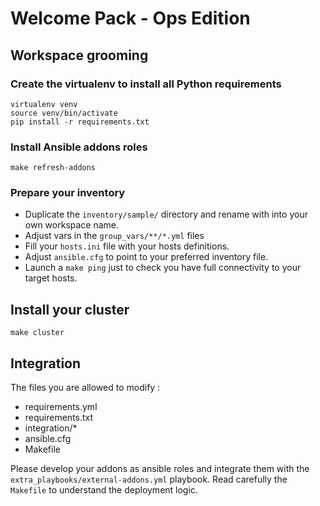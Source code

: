 # Welcome Pack - Ops Edition

## Workspace grooming

### Create the virtualenv to install all Python requirements

```
virtualenv venv
source venv/bin/activate
pip install -r requirements.txt
```

### Install Ansible addons roles 

```
make refresh-addons
```

### Prepare your inventory

* Duplicate the `inventory/sample/` directory and rename with into your own workspace name.
* Adjust vars in the `group_vars/**/*.yml` files
* Fill your `hosts.ini` file with your hosts definitions.
* Adjust `ansible.cfg` to point to your preferred inventory file.
* Launch a `make ping` just to check you have full connectivity to your target hosts.

## Install your cluster

```
make cluster
```

## Integration

The files you are allowed to modify :

* requirements.yml
* requirements.txt
* integration/*
* ansible.cfg
* Makefile

Please develop your addons as ansible roles and integrate them with the `extra_playbooks/external-addons.yml` playbook.
Read carefully the `Makefile` to understand the deployment logic.